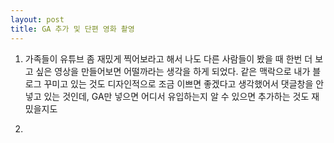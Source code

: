 ```yaml
---
layout: post
title: GA 추가 및 단편 영화 촬영
---
```


1. 가족들이 유튜브 좀 재밌게 찍어보라고 해서 나도 다른 사람들이 봤을 때 한번 더 보고 싶은 영상을 만들어보면 어떨까라는 생각을 하게 되었다. 같은 맥락으로 내가 블로그 꾸미고 있는 것도 디자인적으로 조금 이쁘면 좋겠다고 생각했어서 댓글창을 안넣고 있는 것인데, GA만 넣으면 어디서 유입하는지 알 수 있으면 추가하는 것도 재밌을지도

2. 